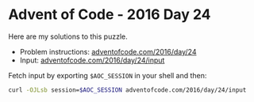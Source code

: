 # Advent of Code - 2016 Day 24
Here are my solutions to this puzzle.

* Problem instructions: [adventofcode.com/2016/day/24](https://adventofcode.com/2016/day/24)
* Input: [adventofcode.com/2016/day/24/input](https://adventofcode.com/2016/day/24/input)

Fetch input by exporting `$AOC_SESSION` in your shell and then:
```bash
curl -OJLsb session=$AOC_SESSION adventofcode.com/2016/day/24/input
```
